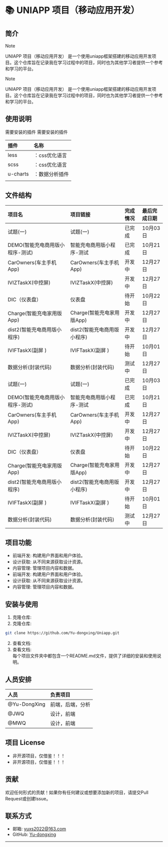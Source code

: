 # 📚 UNIAPP 项目（移动应用开发）



## 简介

> [!NOTE]
>
> UNIAPP 项目（移动应用开发） 是一个使用uniapp框架搭建的移动应用开发项目。这个仓库旨在记录我在学习过程中的项目，同时也为其他学习者提供一个参考和学习的平台。



> [!NOTE]
>
> UNIAPP 项目（移动应用开发） 是一个使用uniapp框架搭建的移动应用开发项目。这个仓库旨在记录我在学习过程中的项目，同时也为其他学习者提供一个参考和学习的平台。



## 使用说明
需要安装的插件
需要安装的插件

| 插件 | 名称 |
| :--- | :--- |
| less | ：css优化语言 |
| scss | ：css优化语言 |
| u-charts | ：数据分析插件 |
|  |  |


## 文件结构
| 项目名 | 项目链接 | 完成情况 | 最后完成日期 |
| :--- | :--- | :--- | :--- |
| 试题(一) | 试题(一) | 已完成 | 10月03日 |
| DEMO(智能充电商用版小程序-测试) | 智能充电商用版小程序-测试 | 已完成 | 10月21日 |
| CarOwners(车主手机App) | CarOwners(车主手机App) | 开发中 | 12月27日 |
| IVIZTaskX(中控屏) | IVIZTaskX(中控屏) | 开发中 | 12月27日 |
| DIC（仪表盘） | 仪表盘 | 待开始 | 10月22日 |
| Charge(智能充电家用版App) | Charge(智能充电家用版App) | 开发中 | 12月27日 |
| dist2(智能充电商用版小程序) | dist2(智能充电商用版小程序) | 开发中 | 12月27日 |
| IVIFTaskX(副屏 ) | IVIFTaskX(副屏 ) | 待开始 | 10月01日 |
| 数据分析(封装代码) | 数据分析(封装代码) | 测试中 | 12月27日 |
| 试题(一) | 试题(一) | 已完成 | 10月03日 |
| DEMO(智能充电商用版小程序-测试) | 智能充电商用版小程序-测试 | 已完成 | 10月21日 |
| CarOwners(车主手机App) | CarOwners(车主手机App) | 开发中 | 12月27日 |
| IVIZTaskX(中控屏) | IVIZTaskX(中控屏) | 开发中 | 12月27日 |
| DIC（仪表盘） | 仪表盘 | 待开始 | 10月22日 |
| Charge(智能充电家用版App) | Charge(智能充电家用版App) | 开发中 | 12月27日 |
| dist2(智能充电商用版小程序) | dist2(智能充电商用版小程序) | 开发中 | 12月27日 |
| IVIFTaskX(副屏 ) | IVIFTaskX(副屏 ) | 待开始 | 10月01日 |
| 数据分析(封装代码) | 数据分析(封装代码) | 测试中 | 12月27日 |




## 项目功能
+ 前端开发: 构建用户界面和用户体验。
+ 设计获取: 从不同来源获取设计资源。
+ 内容管理: 管理项目内容和数据。
+ 前端开发: 构建用户界面和用户体验。
+ 设计获取: 从不同来源获取设计资源。
+ 内容管理: 管理项目内容和数据。

## 安装与使用
1. 克隆仓库:
1. 克隆仓库:

```bash
git clone https://github.com/Yu-dongxing/Uniapp.git
```

2. 查看文档:  
2. 查看文档:  
每个项目文件夹中都包含一个README.md文件，提供了详细的安装和使用说明。

## 人员安排
| 人员 | 负责项目 |
| :--- | :--- |
| @Yu-DongXing | 前端，后端，分析 |
| @JWQ | 设计，前端 |
| @MWQ | 设计，前端 |


## 项目 License
+ 非开源项目，仅借鉴！！！
+ 非开源项目，仅借鉴！！！

## 贡献
欢迎任何形式的贡献！如果你有任何建议或想要添加新的项目，请提交Pull Request或创建Issue。

## 联系方式
+ 邮箱: yuxs2022@163.com
+ GitHub: [Yu-dongxing](https://github.com/Yu-dongxing)

---

